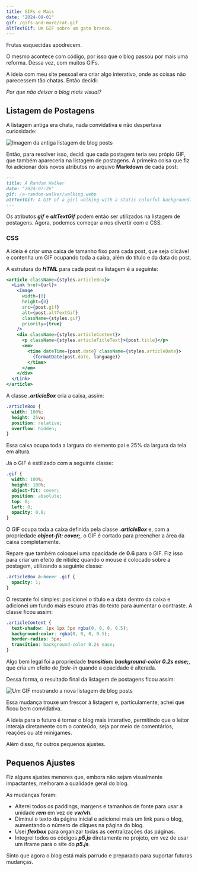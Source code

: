 ```yaml
---
title: GIFs e Mais
date: "2024-09-01"
gif: /gifs-and-more/cat.gif
altTextGif: Um GIF sobre um gato branco.
---
```


Frutas esquecidas apodrecem.

O mesmo acontece com código, por isso que o blog passou por mais uma reforma. Dessa vez, com muitos GIFs.

A ideia com meu site pessoal era criar algo interativo, onde as coisas não parecessem tão chatas. Então decidi:

_Por que não deixar o blog mais visual?_

## Listagem de Postagens

A listagem antiga era chata, nada convidativa e não despertava curiosidade:

![Imagem da antiga listagem de blog posts](/gifs-and-more/oldList.png)

Então, para resolver isso, decidi que cada postagem teria seu própio GIF, que também apareceria na listagem de postagens. A primeira coisa que fiz foi adicionar dois novos atributos no arquivo **Markdown** de cada post:

```md
---
title: A Random Walker
date: "2024-07-26"
gif: /a-random-walker/walking.webp
altTextGif: A GIF of a girl walking with a static colorful background.
---
```

Os atributos **_gif_** e **_altTextGif_** podem então ser utilizados na listagem de postagens. Agora, podemos começar a nos divertir com o CSS.

### CSS

A ideia é criar uma caixa de tamanho fixo para cada post, que seja clicável e contenha um GIF ocupando toda a caixa, além do título e da data do post.

A estrutura do **_HTML_** para cada post na listagem é a seguinte:

```jsx
<article className={styles.articleBox}>
  <Link href={url}>
    <Image
      width={0}
      height={0}
      src={post.gif}
      alt={post.altTextGif}
      className={styles.gif}
      priority={true}
    />
    <div className={styles.articleContent}>
      <p className={styles.articleTitleText}>{post.title}</p>
      <em>
        <time dateTime={post.date} className={styles.articleDate}>
          {formatDate(post.date, language)}
        </time>
      </em>
    </div>
  </Link>
</article>
```

A classe **_.articleBox_** cria a caixa, assim:

```css
.articleBox {
  width: 100%;
  height: 25vw;
  position: relative;
  overflow: hidden;
}
```

Essa caixa ocupa toda a largura do elemento pai e 25% da largura da tela em altura.

Já o GIF é estilizado com a seguinte classe:

```css
.gif {
  width: 100%;
  height: 100%;
  object-fit: cover;
  position: absolute;
  top: 0;
  left: 0;
  opacity: 0.6;
}
```

O GIF ocupa toda a caixa definida pela classe **_.articleBox_** e, com a propriedade **_object-fit: cover;_**, o GIF é cortado para preencher a área da caixa completamente.

Repare que também coloquei uma opacidade de **0.6** para o GIF. Fiz isso para criar um efeito de nitidez quando o mouse é colocado sobre a postagem, utilizando a seguinte classe:

```css
.articleBox a:hover .gif {
  opacity: 1;
}
```

O restante foi simples: posicionei o título e a data dentro da caixa e adicionei um fundo mais escuro atrás do texto para aumentar o contraste. A classe ficou assim:

```css
.articleContent {
  text-shadow: 1px 1px 5px rgba(0, 0, 0, 0.5);
  background-color: rgba(0, 0, 0, 0.5);
  border-radius: 5px;
  transition: background-color 0.2s ease;
}
```

Algo bem legal foi a propriedade **_transition: background-color 0.2s ease;_**, que cria um efeito de _fade-in_ quando a opacidade é alterada.

Dessa forma, o resultado final da listagem de postagens ficou assim:

![Um GIF mostrando a nova listagem de blog posts](/gifs-and-more/newList.gif)

Essa mudança trouxe um frescor à listagem e, particulamente, achei que ficou bem convidativa.

A ideia para o futuro é tornar o blog mais interativo, permitindo que o leitor interaja diretamente com o conteúdo, seja por meio de comentários, reações ou até minigames.

Além disso, fiz outros pequenos ajustes.

## Pequenos Ajustes

Fiz alguns ajustes menores que, embora não sejam visualmente impactantes, melhoram a qualidade geral do blog.

As mudanças foram:

- Alterei todos os paddings, margens e tamanhos de fonte para usar a unidade **_rem_** em vez de **_vw/vh_**.
- Diminui o texto da página inicial e adicionei mais um link para o blog, aumentando o número de cliques na página do blog.
- Usei **_flexbox_** para organizar todas as centralizações das páginas.
- Integrei todos os códigos **_p5.js_** diretamente no projeto, em vez de usar um iframe para o site do **_p5.js_**.

Sinto que agora o blog está mais parrudo e preparado para suportar futuras mudanças.
